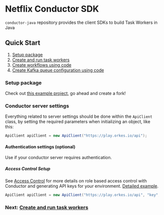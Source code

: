 # Netflix Conductor SDK

`conductor-java` repository provides the client SDKs to build Task Workers in Java

## Quick Start

1. [Setup package](#Setup-conductor-python-package)
2. [Create and run task workers](docs/worker/README.md)
3. [Create workflows using code](docs/workflow/README.md)
4. [Create Kafka queue configuration using code](docs/queue/kafka.md)

### Setup package

Check out [this example project](https://github.com/conductor-sdk/java-sdk-examples), go ahead and create a fork!

### Conductor server settings
Everything related to server settings should be done within the `ApiClient` class, by setting the required parameters when initializing an object, like this:

```java
ApiClient apiClient = new ApiClient("https://play.orkes.io/api");
```

#### Authentication settings (optional)
Use if your conductor server requires authentication.

##### Access Control Setup
See [Access Control](https://orkes.io/content/docs/getting-started/concepts/access-control) for more details on role based access control with Conductor and generating API keys for your environment. [Detailed example](https://github.com/conductor-sdk/java-sdk-examples/blob/main/src/main/java/io/orkes/samples/quickstart/ExecuteWorkflow.java#L48-L55).

```java
ApiClient apiClient = new ApiClient("https://play.orkes.io/api", "key", "secret");
```

### Next: [Create and run task workers](docs/worker/README.md)
